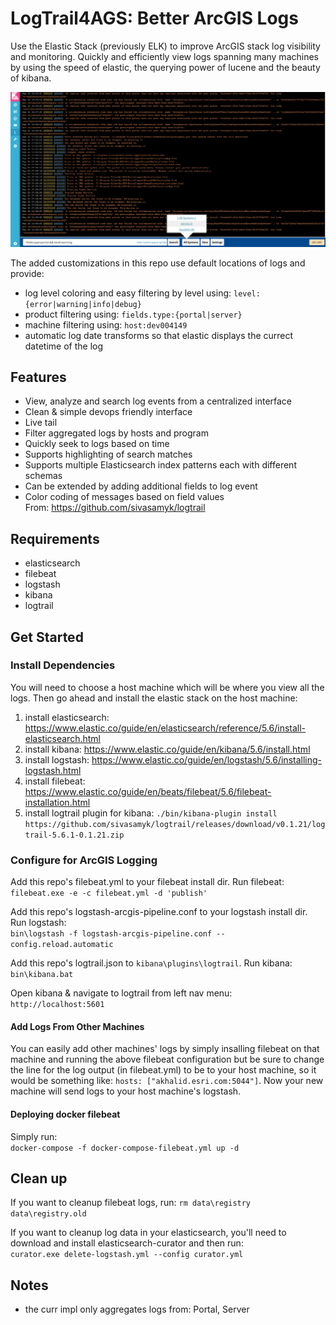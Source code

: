 # LogTrail4AGS: Better ArcGIS Logs
 Use the Elastic Stack (previously ELK) to improve ArcGIS stack log visibility and monitoring.  Quickly and efficiently view logs spanning many machines by using the speed of elastic, the querying power of lucene and the beauty of kibana.  
 
![preview](preview.png)

The added customizations in this repo use default locations of logs and provide: 
- log level coloring and easy filtering by level using: `level:{error|warning|info|debug}`
- product filtering using: `fields.type:{portal|server}`
- machine filtering using: `host:dev004149`
- automatic log date transforms so that elastic displays the currect datetime of the log

## Features
- View, analyze and search log events from a centralized interface
- Clean & simple devops friendly interface
- Live tail
- Filter aggregated logs by hosts and program
- Quickly seek to logs based on time
- Supports highlighting of search matches
- Supports multiple Elasticsearch index patterns each with different schemas
- Can be extended by adding additional fields to log event
- Color coding of messages based on field values  
From: https://github.com/sivasamyk/logtrail

## Requirements
 - elasticsearch
 - filebeat
 - logstash
 - kibana
 - logtrail

## Get Started
### Install Dependencies
You will need to choose a host machine which will be where you view all the logs.  Then go ahead and install the elastic stack on the host machine:  
1. install elasticsearch: https://www.elastic.co/guide/en/elasticsearch/reference/5.6/install-elasticsearch.html  
2. install kibana: https://www.elastic.co/guide/en/kibana/5.6/install.html  
3. install logstash: https://www.elastic.co/guide/en/logstash/5.6/installing-logstash.html  
4. install filebeat: https://www.elastic.co/guide/en/beats/filebeat/5.6/filebeat-installation.html  
5. install logtrail plugin for kibana: `./bin/kibana-plugin install   https://github.com/sivasamyk/logtrail/releases/download/v0.1.21/logtrail-5.6.1-0.1.21.zip`  

### Configure for ArcGIS Logging
Add this repo's filebeat.yml to your filebeat install dir.  Run filebeat:  
`filebeat.exe -e -c filebeat.yml -d 'publish'`

Add this repo's logstash-arcgis-pipeline.conf to your logstash install dir. Run logstash:  
`bin\logstash -f logstash-arcgis-pipeline.conf --config.reload.automatic`

Add this repo's logtrail.json to `kibana\plugins\logtrail`.  Run kibana:  
`bin\kibana.bat`

Open kibana & navigate to logtrail from left nav menu:   
`http://localhost:5601`

#### Add Logs From Other Machines
You can easily add other machines' logs by simply insalling filebeat on that machine and running the above filebeat configuration but be sure to change the line for the log output (in filebeat.yml) to be to your host machine, so it would be something like: `hosts: ["akhalid.esri.com:5044"]`.  Now your new machine will send logs to your host machine's logstash.

#### Deploying docker filebeat
Simply run:  
`docker-compose -f docker-compose-filebeat.yml up -d`

## Clean up
If you want to cleanup filebeat logs, run:
`rm data\registry data\registry.old`

If you want to cleanup log data in your elasticsearch, you'll need to download and install elasticsearch-curator and then run:  
`curator.exe delete-logstash.yml --config curator.yml`

## Notes
- the curr impl only aggregates logs from: Portal, Server
